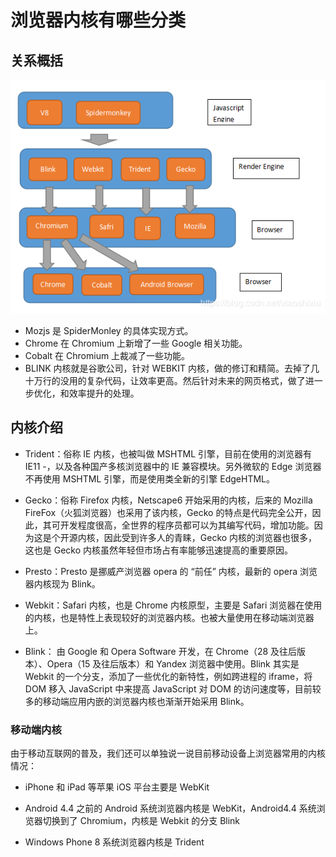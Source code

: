 # 浏览器内核有哪些分类

## 关系概括

![relation.png](./index.assets/relation.png)

- Mozjs 是 SpiderMonley 的具体实现方式。
- Chrome 在 Chromium 上新增了一些 Google 相关功能。
- Cobalt 在 Chromium 上裁减了一些功能。
- BLINK 内核就是谷歌公司，针对 WEBKIT 内核，做的修订和精简。去掉了几十万行的没用的复杂代码，让效率更高。然后针对未来的网页格式，做了进一步优化，和效率提升的处理。

## 内核介绍

- Trident：俗称 IE 内核，也被叫做 MSHTML 引擎，目前在使用的浏览器有 IE11 -，以及各种国产多核浏览器中的 IE 兼容模块。另外微软的 Edge 浏览器不再使用 MSHTML 引擎，而是使用类全新的引擎 EdgeHTML。

- Gecko：俗称 Firefox 内核，Netscape6 开始采用的内核，后来的 Mozilla FireFox（火狐浏览器）也采用了该内核，Gecko 的特点是代码完全公开，因此，其可开发程度很高，全世界的程序员都可以为其编写代码，增加功能。因为这是个开源内核，因此受到许多人的青睐，Gecko 内核的浏览器也很多，这也是 Gecko 内核虽然年轻但市场占有率能够迅速提高的重要原因。

- Presto：Presto 是挪威产浏览器 opera 的 “前任” 内核，最新的 opera 浏览器内核现为 Blink。

- Webkit：Safari 内核，也是 Chrome 内核原型，主要是 Safari 浏览器在使用的内核，也是特性上表现较好的浏览器内核。也被大量使用在移动端浏览器上。

- Blink： 由 Google 和 Opera Software 开发，在 Chrome（28 及往后版本）、Opera（15 及往后版本）和 Yandex 浏览器中使用。Blink 其实是 Webkit 的一个分支，添加了一些优化的新特性，例如跨进程的 iframe，将 DOM 移入 JavaScript 中来提高 JavaScript 对 DOM 的访问速度等，目前较多的移动端应用内嵌的浏览器内核也渐渐开始采用 Blink。

### 移动端内核

由于移动互联网的普及，我们还可以单独说一说目前移动设备上浏览器常用的内核情况：

- iPhone 和 iPad 等苹果 iOS 平台主要是 WebKit

- Android 4.4 之前的 Android 系统浏览器内核是 WebKit，Android4.4 系统浏览器切换到了 Chromium，内核是 Webkit 的分支 Blink

- Windows Phone 8 系统浏览器内核是 Trident

<br/>
<br/>
<br/>
<Vssue :title="$title" />
  